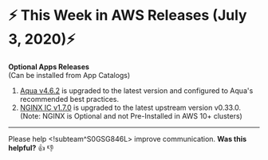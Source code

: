 # :zap: This Week in AWS Releases (July 3, 2020):zap:

**Optional Apps Releases**  
(Can be installed from App Catalogs)

1. [Aqua v4.6.2](https://github.com/giantswarm/aqua-app/blob/master/CHANGELOG.md#v462-2020-07-02) is upgraded to the latest version and configured to Aqua's recommended best practices.
2. [NGINX IC v1.7.0](https://github.com/giantswarm/nginx-ingress-controller-app/blob/master/CHANGELOG.md#v170-2020-06-29) is upgraded to the latest upstream version v0.33.0. (Note: NGINX is Optional and not Pre-Installed in AWS 10+ clusters)

---

Please help <!subteam^S0GSG846L> improve communication. **Was this helpful?** :thumbsup: :thumbsdown:
